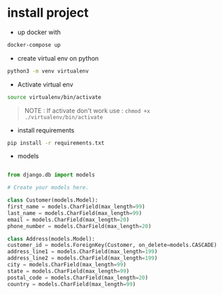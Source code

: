 # install project

-   up docker with

```sh
docker-compose up
```

-   create virtual env on python

```sh
python3 -m venv virtualenv
```

-   Activate virtual env

```sh
source virtualenv/bin/activate
```

> NOTE : If activate don't work use : `chmod +x ./virtualenv/bin/activate`

-   install requirements

```sh
pip install -r requirements.txt
```

-   models

```py

from django.db import models

# Create your models here.

class Customer(models.Model):
first_name = models.CharField(max_length=99)
last_name = models.CharField(max_length=99)
email = models.CharField(max_length=20)
phone_number = models.CharField(max_length=20)

class Address(models.Model):
customer_id = models.ForeignKey(Customer, on_delete=models.CASCADE)
address_line1 = models.CharField(max_length=199)
address_line2 = models.CharField(max_length=199)
city = models.CharField(max_length=99)
state = models.CharField(max_length=99)
postal_code = models.CharField(max_length=20)
country = models.CharField(max_length=99)
```
